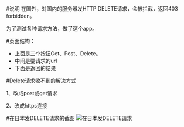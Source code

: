 #说明
在国外，对国内的服务器发HTTP DELETE请求，会被拦截，返回403 forbidden。

为了测试各种请求方法，做了这个app。

#页面结构：

+ 上面是三个按钮Get、Post、Delete。
+ 中间是要请求的url
+ 下面是返回的结果

#Delete请求收不到的解决方式

1、改成post或get请求

2、改成https连接

#在日本发DELETE请求的截图
![在日本发DELETE请求](https://cloud.githubusercontent.com/assets/2476434/20028304/d1f36c16-a368-11e6-99b0-979b9e045bcf.JPG)
